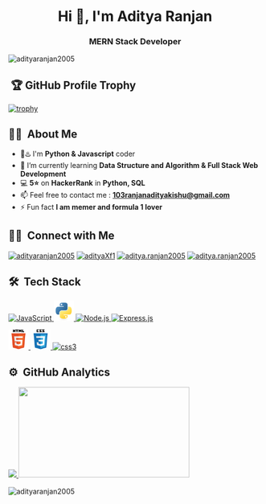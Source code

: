 <h1 align="center">Hi 👋, I'm Aditya Ranjan</h1>
<h3 align="center">MERN Stack Developer</h3>

<p align="left"> <img src="https://komarev.com/ghpvc/?username=adityaranjan2005&label=Profile%20views&color=0e75b6&style=flat" alt="adityaranjan2005" /> </p>

## &nbsp;🏆 GitHub Profile Trophy
[![trophy](https://github-profile-trophy.vercel.app/?username=adityaranjan2005&theme=algolia)](https://github.com/adityaranjan2005/github-profile-trophy)

## 👨‍💻  &nbsp;About Me 
- 🐍♨️ I'm **Python & Javascript** coder
- 🌱 I’m currently learning **Data Structure and Algorithm & Full Stack Web Development**
- 💻 **5⭐** on **HackerRank** in **Python, SQL**
- 📫 Feel free to contact me : **103ranjanadityakishu@gmail.com**
- ⚡ Fun fact **I am memer and formula 1 lover**

 ## 🤝🏻 &nbsp;Connect with Me

<p align="left">
  
<a href="https://www.linkedin.com/in/adityaranjan2005/" target="blank"><img align="center" src="https://raw.githubusercontent.com/rahuldkjain/github-profile-readme-generator/master/src/images/icons/Social/linked-in-alt.svg" alt="adityaranjan2005" height="30" width="40" /></a>
<a href="https://twitter.com/adityaXf1" target="blank"><img align="center" src="https://raw.githubusercontent.com/rahuldkjain/github-profile-readme-generator/master/src/images/icons/Social/twitter.svg" alt="adityaXf1" height="30" width="40" /></a>
<a href="https://www.instagram.com/aditya.ranjan2005/" target="blank"><img align="center" src="https://raw.githubusercontent.com/rahuldkjain/github-profile-readme-generator/master/src/images/icons/Social/instagram.svg" alt="aditya.ranjan2005" height="30" width="40" /></a>
<a href="https://discord.com/users/aditya.ranjan2005" target="blank"><img align="center" src="https://github.com/rahuldkjain/github-profile-readme-generator/blob/master/src/images/icons/Social/discord.svg" alt="aditya.ranjan2005" height="30" width="40" /></a>

</p>

## 🛠 &nbsp;Tech Stack

<p align="left"> 
<a href="https://developer.mozilla.org/en-US/docs/Web/JavaScript" target="_blank" rel="noreferrer">
  <img src="https://upload.wikimedia.org/wikipedia/commons/9/99/Unofficial_JavaScript_logo_2.svg" alt="JavaScript" width="40" height="40"/>
</a>
<a href="https://www.python.org" target="_blank" rel="noreferrer"> <img src="https://raw.githubusercontent.com/devicons/devicon/master/icons/python/python-original.svg" alt="python" width="40" height="40"/> </a> 
<a href="https://nodejs.org/" target="_blank" rel="noreferrer"> <img src="https://upload.wikimedia.org/wikipedia/commons/thumb/d/d9/Node.js_logo.svg/220px-Node.js_logo.svg.png" alt="Node.js" width="70" height="40"/> </a>
<a href="https://expressjs.com/" target="_blank" rel="noreferrer">
  <img src="https://upload.wikimedia.org/wikipedia/commons/6/64/Expressjs.png" alt="Express.js" width="100" height="40"/>
</a>


<a href="https://www.w3.org/html/" target="_blank" rel="noreferrer"> <img src="https://raw.githubusercontent.com/devicons/devicon/master/icons/html5/html5-original-wordmark.svg" alt="html5" width="40" height="40"/> </a> 
<a href="https://www.w3schools.com/css/" target="_blank" rel="noreferrer"> <img src="https://raw.githubusercontent.com/devicons/devicon/master/icons/css3/css3-original-wordmark.svg" alt="css3" width="40" height="40"/> </a> 
<a href="https://www.mysql.com/" target="_blank" rel="noreferrer"> <img src="https://github.com/rahuldkjain/github-profile-readme-generator/blob/master/src/images/icons/Database/mysql.svg" alt="css3" width="40" height="40"/> </a> 

</p>

<p>

## ⚙️ &nbsp;GitHub Analytics

<p align="left">
<a href="https://github.com/adityaranjan2005">
  <img height="180em" src="https://github-readme-stats-eight-theta.vercel.app/api?username=adityaranjan2005&show_icons=true&theme=algolia&include_all_commits=true&count_private=true"/>
  <img height="180em" width = "340em" src="https://github-readme-stats-eight-theta.vercel.app/api/top-langs/?username=adityaranjan2005&layout=compact&langs_count=8&theme=algolia"/>
</a>
</p>


<p><img align="center" src="https://github-readme-streak-stats.herokuapp.com/?user=adityaranjan2005&" alt="adityaranjan2005" /></p>


